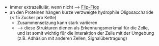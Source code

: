 - immer extrazellulär, wenn nicht 
--> [Flip-Flop](Bewegungsformen%20von%20Phospholipiden.md)
- an den Proteinen hängen kurze verzweigte hydrophile Oligosaccharide (< 15 Zucker pro Kette)
	- Zusammensetzung kann stark variieren 
	- --> diese Strukturen dienen als Erkennungsmerkmal für die Zelle, und ist somit wichtig für die Interaktion der Zelle mit der Umgebung (z.B. Adhäsion mit anderen Zellen, Signalübertragung)